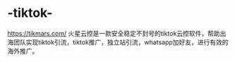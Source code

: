 # -tiktok-
https://tikmars.com/ 火星云控是一款安全稳定不封号的tiktok云控软件，帮助出海团队实现tiktok引流，tiktok推广，独立站引流，whatsapp加好友，进行有效的海外推广。
